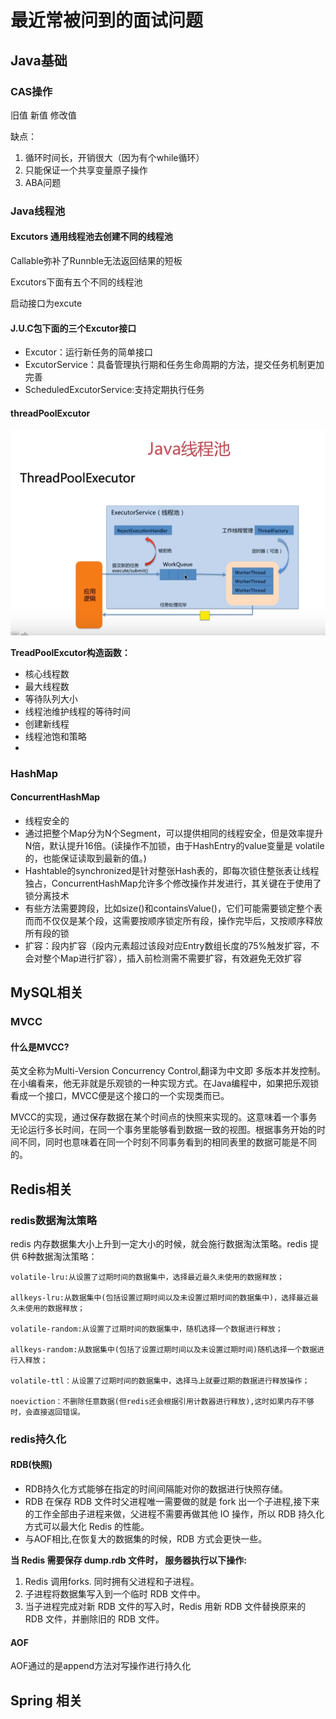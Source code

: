 # 最近常被问到的面试问题

 ## Java基础

 ### CAS操作
 旧值  新值  修改值





 缺点：
  1. 循环时间长，开销很大（因为有个while循环）
  2. 只能保证一个共享变量原子操作
  3. ABA问题



  ### Java线程池

  #### Excutors 通用线程池去创建不同的线程池

  Callable弥补了Runnble无法返回结果的短板

  Excutors下面有五个不同的线程池

  启动接口为excute

  #### J.U.C包下面的三个Excutor接口

  - Excutor：运行新任务的简单接口
  - ExcutorService：具备管理执行期和任务生命周期的方法，提交任务机制更加完善
  - ScheduledExcutorService:支持定期执行任务

  #### threadPoolExcutor
  ![最重要的线程池](assets/markdown-img-paste-20190910105251363.png)



**TreadPoolExcutor构造函数：**
- 核心线程数
- 最大线程数
- 等待队列大小
- 线程池维护线程的等待时间
- 创建新线程
- 线程池饱和策略
-



 ### HashMap

 #### ConcurrentHashMap




 - 线程安全的
 - 通过把整个Map分为N个Segment，可以提供相同的线程安全，但是效率提升N倍，默认提升16倍。(读操作不加锁，由于HashEntry的value变量是 volatile的，也能保证读取到最新的值。)
 - Hashtable的synchronized是针对整张Hash表的，即每次锁住整张表让线程独占，ConcurrentHashMap允许多个修改操作并发进行，其关键在于使用了锁分离技术
 - 有些方法需要跨段，比如size()和containsValue()，它们可能需要锁定整个表而而不仅仅是某个段，这需要按顺序锁定所有段，操作完毕后，又按顺序释放所有段的锁
 - 扩容：段内扩容（段内元素超过该段对应Entry数组长度的75%触发扩容，不会对整个Map进行扩容），插入前检测需不需要扩容，有效避免无效扩容

## MySQL相关
### MVCC

#### 什么是MVCC?
英文全称为Multi-Version Concurrency Control,翻译为中文即 多版本并发控制。在小编看来，他无非就是乐观锁的一种实现方式。在Java编程中，如果把乐观锁看成一个接口，MVCC便是这个接口的一个实现类而已。

MVCC的实现，通过保存数据在某个时间点的快照来实现的。这意味着一个事务无论运行多长时间，在同一个事务里能够看到数据一致的视图。根据事务开始的时间不同，同时也意味着在同一个时刻不同事务看到的相同表里的数据可能是不同的。







 ## Redis相关

 ### redis数据淘汰策略
 redis 内存数据集大小上升到一定大小的时候，就会施行数据淘汰策略。redis 提供 6种数据淘汰策略：

 ```
volatile-lru:从设置了过期时间的数据集中，选择最近最久未使用的数据释放；

allkeys-lru:从数据集中(包括设置过期时间以及未设置过期时间的数据集中)，选择最近最久未使用的数据释放；

volatile-random:从设置了过期时间的数据集中，随机选择一个数据进行释放；

allkeys-random:从数据集中(包括了设置过期时间以及未设置过期时间)随机选择一个数据进行入释放；

volatile-ttl：从设置了过期时间的数据集中，选择马上就要过期的数据进行释放操作；

noeviction：不删除任意数据(但redis还会根据引用计数器进行释放),这时如果内存不够时，会直接返回错误。

 ```


 ### redis持久化

 #### RDB(快照)
 - RDB持久化方式能够在指定的时间间隔能对你的数据进行快照存储。
 - RDB 在保存 RDB 文件时父进程唯一需要做的就是 fork 出一个子进程,接下来的工作全部由子进程来做，父进程不需要再做其他 IO 操作，所以 RDB 持久化方式可以最大化 Redis 的性能。
 - 与AOF相比,在恢复大的数据集的时候，RDB 方式会更快一些。


**当 Redis 需要保存 dump.rdb 文件时， 服务器执行以下操作:**

1. Redis 调用forks. 同时拥有父进程和子进程。
2. 子进程将数据集写入到一个临时 RDB 文件中。
3. 当子进程完成对新 RDB 文件的写入时，Redis 用新 RDB 文件替换原来的 RDB 文件，并删除旧的 RDB 文件。


 #### AOF
 AOF通过的是append方法对写操作进行持久化


 ## Spring 相关
